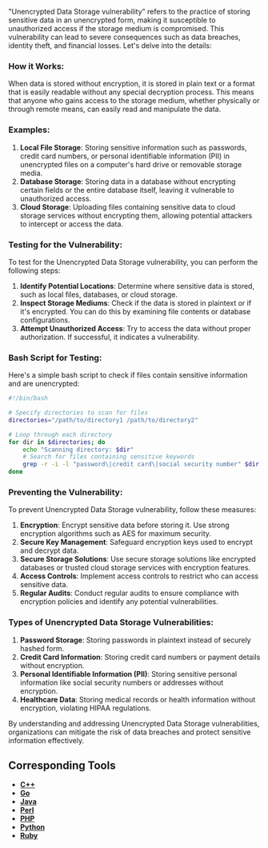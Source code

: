 "Unencrypted Data Storage vulnerability" refers to the practice of storing sensitive data in an unencrypted form, making it susceptible to unauthorized access if the storage medium is compromised. This vulnerability can lead to severe consequences such as data breaches, identity theft, and financial losses. Let's delve into the details:

### How it Works:
When data is stored without encryption, it is stored in plain text or a format that is easily readable without any special decryption process. This means that anyone who gains access to the storage medium, whether physically or through remote means, can easily read and manipulate the data.

### Examples:
1. **Local File Storage**: Storing sensitive information such as passwords, credit card numbers, or personal identifiable information (PII) in unencrypted files on a computer's hard drive or removable storage media.
2. **Database Storage**: Storing data in a database without encrypting certain fields or the entire database itself, leaving it vulnerable to unauthorized access.
3. **Cloud Storage**: Uploading files containing sensitive data to cloud storage services without encrypting them, allowing potential attackers to intercept or access the data.

### Testing for the Vulnerability:
To test for the Unencrypted Data Storage vulnerability, you can perform the following steps:

1. **Identify Potential Locations**: Determine where sensitive data is stored, such as local files, databases, or cloud storage.
2. **Inspect Storage Mediums**: Check if the data is stored in plaintext or if it's encrypted. You can do this by examining file contents or database configurations.
3. **Attempt Unauthorized Access**: Try to access the data without proper authorization. If successful, it indicates a vulnerability.

### Bash Script for Testing:
Here's a simple bash script to check if files contain sensitive information and are unencrypted:

```bash
#!/bin/bash

# Specify directories to scan for files
directories="/path/to/directory1 /path/to/directory2"

# Loop through each directory
for dir in $directories; do
    echo "Scanning directory: $dir"
    # Search for files containing sensitive keywords
    grep -r -i -l "password\|credit card\|social security number" $dir
done
```

### Preventing the Vulnerability:
To prevent Unencrypted Data Storage vulnerability, follow these measures:

1. **Encryption**: Encrypt sensitive data before storing it. Use strong encryption algorithms such as AES for maximum security.
2. **Secure Key Management**: Safeguard encryption keys used to encrypt and decrypt data.
3. **Secure Storage Solutions**: Use secure storage solutions like encrypted databases or trusted cloud storage services with encryption features.
4. **Access Controls**: Implement access controls to restrict who can access sensitive data.
5. **Regular Audits**: Conduct regular audits to ensure compliance with encryption policies and identify any potential vulnerabilities.

### Types of Unencrypted Data Storage Vulnerabilities:
1. **Password Storage**: Storing passwords in plaintext instead of securely hashed form.
2. **Credit Card Information**: Storing credit card numbers or payment details without encryption.
3. **Personal Identifiable Information (PII)**: Storing sensitive personal information like social security numbers or addresses without encryption.
4. **Healthcare Data**: Storing medical records or health information without encryption, violating HIPAA regulations.

By understanding and addressing Unencrypted Data Storage vulnerabilities, organizations can mitigate the risk of data breaches and protect sensitive information effectively.

## Corresponding Tools

- [**C++**](https://github.com/saidehossain/Hacking_Tools/blob/main/hacking_with_c%2B%2B/unencrypted_data_storage.cpp)
- [**Go**](https://github.com/saidehossain/Hacking_Tools/blob/main/hacking_with_go/unencrypted_data_storage.go)
- [**Java**](https://github.com/saidehossain/Hacking_Tools/blob/main/hacking_with_java/EnhancedUnencryptedDataStorageTester.java)
- [**Perl**](https://github.com/saidehossain/Hacking_Tools/blob/main/hacking_with_perl/unencrypted_data_storage.pl)
- [**PHP**](https://github.com/saidehossain/Hacking_Tools/blob/main/hacking_with_php/unencrypted_data_storage.php)
- [**Python**](https://github.com/saidehossain/Hacking_Tools/blob/main/hacking_with_python/unencrypted_data_storage.py)
- [**Ruby**](https://github.com/saidehossain/Hacking_Tools/blob/main/hacking_with_ruby/unencrypted_data_storage.rb)
